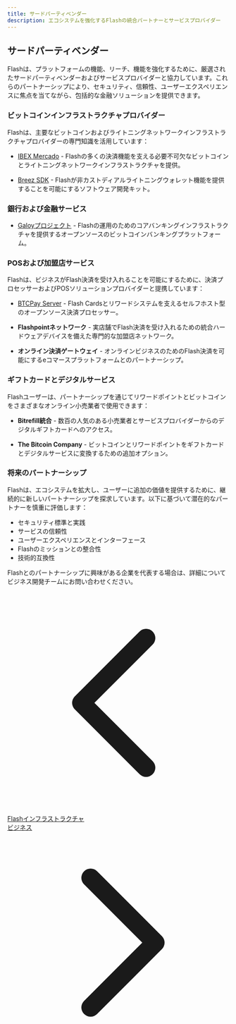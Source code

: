 ```yaml
---
title: サードパーティベンダー
description: エコシステムを強化するFlashの統合パートナーとサービスプロバイダー
---
```


## サードパーティベンダー

Flashは、プラットフォームの機能、リーチ、機能を強化するために、厳選されたサードパーティベンダーおよびサービスプロバイダーと協力しています。これらのパートナーシップにより、セキュリティ、信頼性、ユーザーエクスペリエンスに焦点を当てながら、包括的な金融ソリューションを提供できます。

### ビットコインインフラストラクチャプロバイダー

Flashは、主要なビットコインおよびライトニングネットワークインフラストラクチャプロバイダーの専門知識を活用しています：

- [IBEX Mercado](ibex-mercado) - Flashの多くの決済機能を支える必要不可欠なビットコインとライトニングネットワークインフラストラクチャを提供。

- [Breez SDK](breez-sdk) - Flashが非カストディアルライトニングウォレット機能を提供することを可能にするソフトウェア開発キット。

### 銀行および金融サービス

- [Galoyプロジェクト](galoy-project) - Flashの運用のためのコアバンキングインフラストラクチャを提供するオープンソースのビットコインバンキングプラットフォーム。

### POSおよび加盟店サービス

Flashは、ビジネスがFlash決済を受け入れることを可能にするために、決済プロセッサーおよびPOSソリューションプロバイダーと提携しています：

- [BTCPay Server](btcpay-server) - Flash Cardsとリワードシステムを支えるセルフホスト型のオープンソース決済プロセッサー。

- **Flashpointネットワーク** - 実店舗でFlash決済を受け入れるための統合ハードウェアデバイスを備えた専門的な加盟店ネットワーク。

- **オンライン決済ゲートウェイ** - オンラインビジネスのためのFlash決済を可能にするeコマースプラットフォームとのパートナーシップ。

### ギフトカードとデジタルサービス

Flashユーザーは、パートナーシップを通じてリワードポイントとビットコインをさまざまなオンライン小売業者で使用できます：

- **Bitrefill統合** - 数百の人気のある小売業者とサービスプロバイダーからのデジタルギフトカードへのアクセス。

- **The Bitcoin Company** - ビットコインとリワードポイントをギフトカードとデジタルサービスに変換するための追加オプション。

### 将来のパートナーシップ

Flashは、エコシステムを拡大し、ユーザーに追加の価値を提供するために、継続的に新しいパートナーシップを探求しています。以下に基づいて潜在的なパートナーを慎重に評価します：

- セキュリティ標準と実践
- サービスの信頼性
- ユーザーエクスペリエンスとインターフェース
- Flashのミッションとの整合性
- 技術的互換性

Flashとのパートナーシップに興味がある企業を代表する場合は、詳細についてビジネス開発チームにお問い合わせください。

<!-- Navigation links -->
<div class="flex justify-between items-center mt-8 pt-4 border-t border-zinc-200 dark:border-zinc-700">
  <div class="w-1/3 text-left">
    <a href="flash-infrastructure" class="inline-flex items-center bg-purple-600 hover:bg-purple-700 text-white rounded-md transition-colors px-4 py-2 text-sm font-medium shadow-sm hover:shadow-md">
      <svg xmlns="http://www.w3.org/2000/svg" class="h-4 w-4 mr-2" fill="none" viewBox="0 0 24 24" stroke="currentColor">
        <path stroke-linecap="round" stroke-linejoin="round" stroke-width="2" d="M15 19l-7-7 7-7" />
      </svg>
      Flashインフラストラクチャ
    </a>
  </div>
  <div class="w-1/3 text-center">
    <!-- Optional center content -->
  </div>
  <div class="w-1/3 text-right">
    <a href="business" class="inline-flex items-center bg-purple-600 hover:bg-purple-700 text-white rounded-md transition-colors px-4 py-2 text-sm font-medium shadow-sm hover:shadow-md">
      ビジネス
      <svg xmlns="http://www.w3.org/2000/svg" class="h-4 w-4 ml-2" fill="none" viewBox="0 0 24 24" stroke="currentColor">
        <path stroke-linecap="round" stroke-linejoin="round" stroke-width="2" d="M9 5l7 7-7 7" />
      </svg>
    </a>
  </div>
</div>